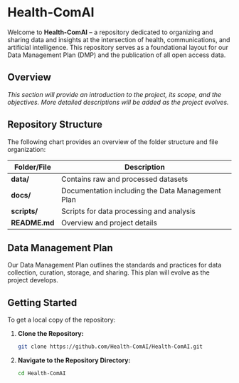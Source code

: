 # Health-ComAI

Welcome to **Health-ComAI** – a repository dedicated to organizing and sharing data and insights at the intersection of health, communications, and artificial intelligence. This repository serves as a foundational layout for our Data Management Plan (DMP) and the publication of all open access data.

## Overview

*This section will provide an introduction to the project, its scope, and the objectives. More detailed descriptions will be added as the project evolves.*

## Repository Structure

The following chart provides an overview of the folder structure and file organization:

| **Folder/File**  | **Description**                                             |
|------------------|-------------------------------------------------------------|
| **data/**        | Contains raw and processed datasets                         |
| **docs/**        | Documentation including the Data Management Plan            |
| **scripts/**     | Scripts for data processing and analysis                    |
| **README.md**    | Overview and project details                                |

## Data Management Plan

Our Data Management Plan outlines the standards and practices for data collection, curation, storage, and sharing. This plan will evolve as the project develops.

## Getting Started

To get a local copy of the repository:

1. **Clone the Repository:**
    ```bash
    git clone https://github.com/Health-ComAI/Health-ComAI.git
    ```
2. **Navigate to the Repository Directory:**
    ```bash
    cd Health-ComAI
    ```
